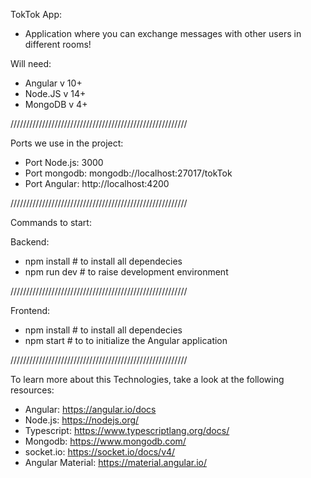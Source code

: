 TokTok App:

- Application where you can exchange messages with other users in different rooms!

Will need:

- Angular v 10+
- Node.JS v 14+
- MongoDB v 4+

////////////////////////////////////////////////////////

Ports we use in the project:

- Port Node.js: 3000
- Port mongodb: mongodb://localhost:27017/tokTok
- Port Angular: http://localhost:4200

////////////////////////////////////////////////////////

Commands to start:

Backend:

- npm install # to install all dependecies
- npm run dev # to raise development environment

////////////////////////////////////////////////////////

Frontend:

- npm install # to install all dependecies
- npm start # to to initialize the Angular application

////////////////////////////////////////////////////////

To learn more about this Technologies, take a look at the following resources:

- Angular: https://angular.io/docs
- Node.js: https://nodejs.org/
- Typescript: https://www.typescriptlang.org/docs/
- Mongodb: https://www.mongodb.com/
- socket.io: https://socket.io/docs/v4/
- Angular Material: https://material.angular.io/
